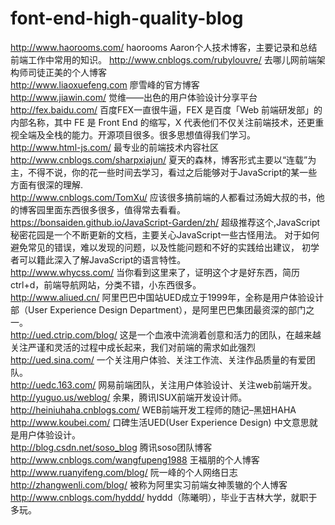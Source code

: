 # font-end-high-quality-blog

http://www.haorooms.com/  haorooms
Aaron个人技术博客，主要记录和总结前端工作中常用的知识。
http://www.cnblogs.com/rubylouvre/ 
去哪儿网前端架构师司徒正美的个人博客<br>
http://www.liaoxuefeng.com
廖雪峰的官方博客<br>
http://www.jiawin.com/
觉维——出色的用户体验设计分享平台<br>
http://fex.baidu.com/ 百度FEX一直很牛逼，FEX 是百度「Web 前端研发部」的内部名称，其中 FE 是 Front End 的缩写，X 代表他们不仅关注前端技术，还更重视全端及全栈的能力。开源项目很多。很多思想值得我们学习。<br>
http://www.html-js.com/  最专业的前端技术内容社区<br>
http://www.cnblogs.com/sharpxiajun/ 夏天的森林，博客形式主要以“连载”为主，不得不说，你的花一些时间去学习，看过之后能够对于JavaScript的某一些方面有很深的理解.<br>
http://www.cnblogs.com/TomXu/   应该很多搞前端的人都看过汤姆大叔的书，他的博客园里面东西很多很多，值得常去看看。<br>
https://bonsaiden.github.io/JavaScript-Garden/zh/  超级推荐这个,JavaScript秘密花园是一个不断更新的文档，主要关心JavaScript一些古怪用法。 对于如何避免常见的错误，难以发现的问题，以及性能问题和不好的实践给出建议， 初学者可以籍此深入了解JavaScript的语言特性。<br>
http://www.whycss.com/   当你看到这里来了，证明这个才是好东西，简历ctrl+d，前端导航网站，分类不错，小东西很多。<br>
http://www.aliued.cn/   阿里巴巴中国站UED成立于1999年，全称是用户体验设计部（User Experience Design Department），是阿里巴巴集团最资深的部门之一。<br>
http://ued.ctrip.com/blog/   这是一个血液中流淌着创意和活力的团队，在越来越关注严谨和灵活的过程中成长起来，我们对前端的需求如此强烈<br>
http://ued.sina.com/   一个关注用户体验、关注工作流、关注作品质量的有爱团队。<br>
http://uedc.163.com/   网易前端团队，关注用户体验设计、关注web前端开发。<br>
http://yuguo.us/weblog/   余果，腾讯ISUX前端开发设计师。<br>
http://heiniuhaha.cnblogs.com/   WEB前端开发工程师的随记–黑妞HAHA<br>
http://www.koubei.com/  口碑生活UED(User Experience Design) 中文意思就是用户体验设计。<br>
http://blog.csdn.net/soso_blog   腾讯soso团队博客<br>
http://www.cnblogs.com/wangfupeng1988   王福朋的个人博客<br>
http://www.ruanyifeng.com/blog/    阮一峰的个人网络日志<br>
http://zhangwenli.com/blog/     被称为阿里实习前端女神羡辙的个人博客<br>
http://www.cnblogs.com/hyddd/   hyddd（陈曦明），毕业于吉林大学，就职于多玩。
